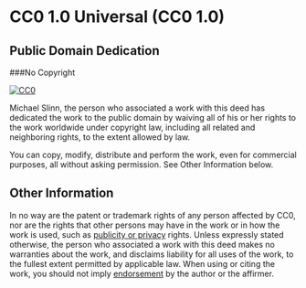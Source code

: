 #  CC0 1.0 Universal (CC0 1.0)
## Public Domain Dedication
###No Copyright

<a rel="license" href="http://creativecommons.org/publicdomain/zero/1.0/">
  <img src="http://i.creativecommons.org/p/zero/1.0/88x31.png" style="border-style: none;" alt="CC0" />
</a>

Michael Slinn, the person who associated a work with this deed has dedicated the work to the public domain by waiving all of his or her rights to the work worldwide under copyright law, including all related and neighboring rights, to the extent allowed by law.

You can copy, modify, distribute and perform the work, even for commercial purposes, all without asking permission. See Other Information below.

## Other Information
In no way are the patent or trademark rights of any person affected by CC0, nor are the rights that other persons may have in the work or in how the work is used, such as [publicity or privacy](http://wiki.creativecommons.org/Frequently_Asked_Questions#When_are_publicity_rights_relevant.3F) rights.
Unless expressly stated otherwise, the person who associated a work with this deed makes no warranties about the work, and disclaims liability for all uses of the work, to the fullest extent permitted by applicable law.
When using or citing the work, you should not imply [endorsement](https://creativecommons.org/publicdomain/zero/1.0/) by the author or the affirmer.
